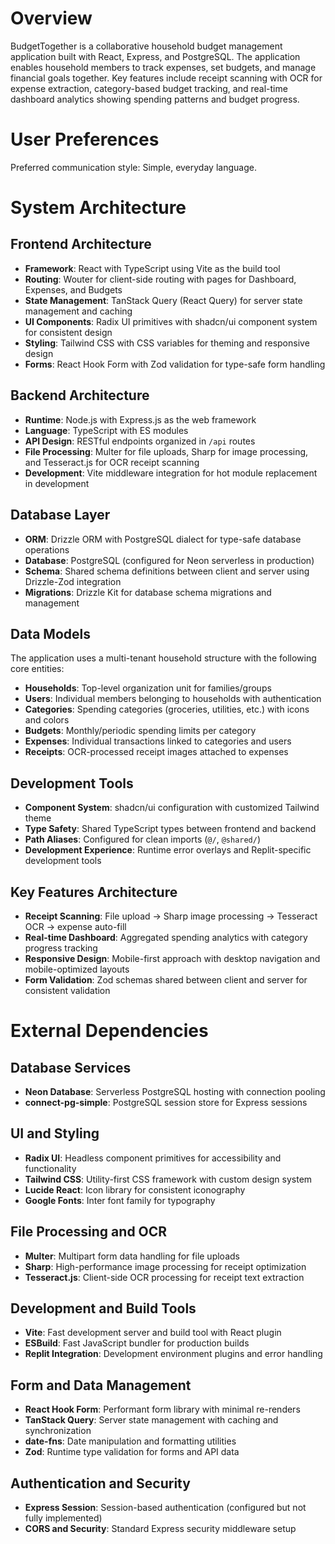 # Overview

BudgetTogether is a collaborative household budget management application built with React, Express, and PostgreSQL. The application enables household members to track expenses, set budgets, and manage financial goals together. Key features include receipt scanning with OCR for expense extraction, category-based budget tracking, and real-time dashboard analytics showing spending patterns and budget progress.

# User Preferences

Preferred communication style: Simple, everyday language.

# System Architecture

## Frontend Architecture
- **Framework**: React with TypeScript using Vite as the build tool
- **Routing**: Wouter for client-side routing with pages for Dashboard, Expenses, and Budgets
- **State Management**: TanStack Query (React Query) for server state management and caching
- **UI Components**: Radix UI primitives with shadcn/ui component system for consistent design
- **Styling**: Tailwind CSS with CSS variables for theming and responsive design
- **Forms**: React Hook Form with Zod validation for type-safe form handling

## Backend Architecture
- **Runtime**: Node.js with Express.js as the web framework
- **Language**: TypeScript with ES modules
- **API Design**: RESTful endpoints organized in `/api` routes
- **File Processing**: Multer for file uploads, Sharp for image processing, and Tesseract.js for OCR receipt scanning
- **Development**: Vite middleware integration for hot module replacement in development

## Database Layer
- **ORM**: Drizzle ORM with PostgreSQL dialect for type-safe database operations
- **Database**: PostgreSQL (configured for Neon serverless in production)
- **Schema**: Shared schema definitions between client and server using Drizzle-Zod integration
- **Migrations**: Drizzle Kit for database schema migrations and management

## Data Models
The application uses a multi-tenant household structure with the following core entities:
- **Households**: Top-level organization unit for families/groups
- **Users**: Individual members belonging to households with authentication
- **Categories**: Spending categories (groceries, utilities, etc.) with icons and colors
- **Budgets**: Monthly/periodic spending limits per category
- **Expenses**: Individual transactions linked to categories and users
- **Receipts**: OCR-processed receipt images attached to expenses

## Development Tools
- **Component System**: shadcn/ui configuration with customized Tailwind theme
- **Type Safety**: Shared TypeScript types between frontend and backend
- **Path Aliases**: Configured for clean imports (`@/`, `@shared/`)
- **Development Experience**: Runtime error overlays and Replit-specific development tools

## Key Features Architecture
- **Receipt Scanning**: File upload → Sharp image processing → Tesseract OCR → expense auto-fill
- **Real-time Dashboard**: Aggregated spending analytics with category progress tracking
- **Responsive Design**: Mobile-first approach with desktop navigation and mobile-optimized layouts
- **Form Validation**: Zod schemas shared between client and server for consistent validation

# External Dependencies

## Database Services
- **Neon Database**: Serverless PostgreSQL hosting with connection pooling
- **connect-pg-simple**: PostgreSQL session store for Express sessions

## UI and Styling
- **Radix UI**: Headless component primitives for accessibility and functionality
- **Tailwind CSS**: Utility-first CSS framework with custom design system
- **Lucide React**: Icon library for consistent iconography
- **Google Fonts**: Inter font family for typography

## File Processing and OCR
- **Multer**: Multipart form data handling for file uploads
- **Sharp**: High-performance image processing for receipt optimization
- **Tesseract.js**: Client-side OCR processing for receipt text extraction

## Development and Build Tools
- **Vite**: Fast development server and build tool with React plugin
- **ESBuild**: Fast JavaScript bundler for production builds
- **Replit Integration**: Development environment plugins and error handling

## Form and Data Management
- **React Hook Form**: Performant form library with minimal re-renders
- **TanStack Query**: Server state management with caching and synchronization
- **date-fns**: Date manipulation and formatting utilities
- **Zod**: Runtime type validation for forms and API data

## Authentication and Security
- **Express Session**: Session-based authentication (configured but not fully implemented)
- **CORS and Security**: Standard Express security middleware setup